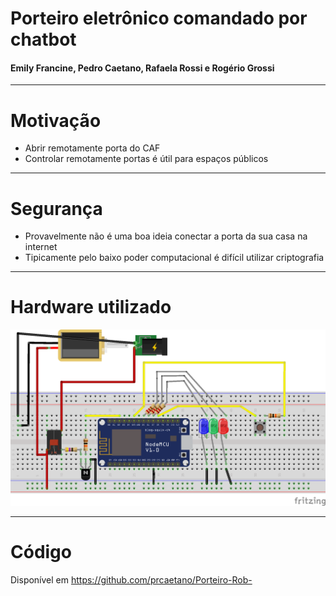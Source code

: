 # Porteiro eletrônico comandado por chatbot

#### Emily Francine, Pedro Caetano, Rafaela Rossi e Rogério Grossi

---
# Motivação
* Abrir remotamente porta do CAF
* Controlar remotamente portas é útil para espaços públicos

---
# Segurança
* Provavelmente não é uma boa ideia conectar a porta da sua casa na internet
* Tipicamente pelo baixo poder computacional é difícil utilizar criptografia


---
# Hardware utilizado
![](circuito_bb.png)

---
# Código
Disponível em https://github.com/prcaetano/Porteiro-Rob-